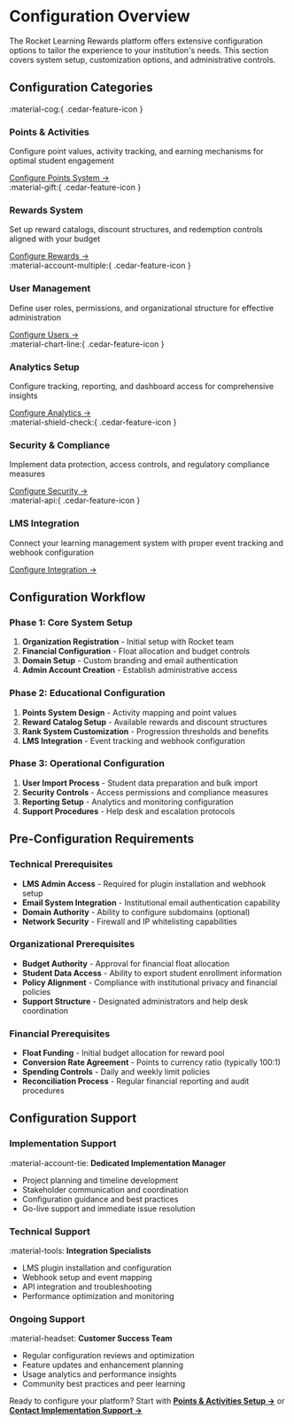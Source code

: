 # Configuration Overview

The Rocket Learning Rewards platform offers extensive configuration options to tailor the experience to your institution's needs. This section covers system setup, customization options, and administrative controls.

## Configuration Categories

<div class="cedar-features-grid">
<div class="cedar-feature-card">
<div class="feature-icon-wrapper primary-icon">
:material-cog:{ .cedar-feature-icon }
</div>
<h3>Points & Activities</h3>
<p>Configure point values, activity tracking, and earning mechanisms for optimal student engagement</p>
<a href="points-activities/" class="feature-link">Configure Points System →</a>
</div>

<div class="cedar-feature-card">
<div class="feature-icon-wrapper secondary-icon">
:material-gift:{ .cedar-feature-icon }
</div>
<h3>Rewards System</h3>
<p>Set up reward catalogs, discount structures, and redemption controls aligned with your budget</p>
<a href="rewards-system/" class="feature-link">Configure Rewards →</a>
</div>

<div class="cedar-feature-card">
<div class="feature-icon-wrapper tertiary-icon">
:material-account-multiple:{ .cedar-feature-icon }
</div>
<h3>User Management</h3>
<p>Define user roles, permissions, and organizational structure for effective administration</p>
<a href="roles-permissions/" class="feature-link">Configure Users →</a>
</div>

<div class="cedar-feature-card">
<div class="feature-icon-wrapper primary-icon">
:material-chart-line:{ .cedar-feature-icon }
</div>
<h3>Analytics Setup</h3>
<p>Configure tracking, reporting, and dashboard access for comprehensive insights</p>
<a href="../analytics/" class="feature-link">Configure Analytics →</a>
</div>

<div class="cedar-feature-card">
<div class="feature-icon-wrapper secondary-icon">
:material-shield-check:{ .cedar-feature-icon }
</div>
<h3>Security & Compliance</h3>
<p>Implement data protection, access controls, and regulatory compliance measures</p>
<a href="ai-insights/" class="feature-link">Configure Security →</a>
</div>

<div class="cedar-feature-card">
<div class="feature-icon-wrapper tertiary-icon">
:material-api:{ .cedar-feature-icon }
</div>
<h3>LMS Integration</h3>
<p>Connect your learning management system with proper event tracking and webhook configuration</p>
<a href="../implementation/lms-integration/" class="feature-link">Configure Integration →</a>
</div>
</div>

## Configuration Workflow

### Phase 1: Core System Setup
1. **Organization Registration** - Initial setup with Rocket team
2. **Financial Configuration** - Float allocation and budget controls  
3. **Domain Setup** - Custom branding and email authentication
4. **Admin Account Creation** - Establish administrative access

### Phase 2: Educational Configuration
1. **Points System Design** - Activity mapping and point values
2. **Reward Catalog Setup** - Available rewards and discount structures
3. **Rank System Customization** - Progression thresholds and benefits
4. **LMS Integration** - Event tracking and webhook configuration

### Phase 3: Operational Configuration
1. **User Import Process** - Student data preparation and bulk import
2. **Security Controls** - Access permissions and compliance measures
3. **Reporting Setup** - Analytics and monitoring configuration
4. **Support Procedures** - Help desk and escalation protocols

## Pre-Configuration Requirements

### Technical Prerequisites
- **LMS Admin Access** - Required for plugin installation and webhook setup
- **Email System Integration** - Institutional email authentication capability
- **Domain Authority** - Ability to configure subdomains (optional)
- **Network Security** - Firewall and IP whitelisting capabilities

### Organizational Prerequisites  
- **Budget Authority** - Approval for financial float allocation
- **Student Data Access** - Ability to export student enrollment information
- **Policy Alignment** - Compliance with institutional privacy and financial policies
- **Support Structure** - Designated administrators and help desk coordination

### Financial Prerequisites
- **Float Funding** - Initial budget allocation for reward pool
- **Conversion Rate Agreement** - Points to currency ratio (typically 100:1)
- **Spending Controls** - Daily and weekly limit policies
- **Reconciliation Process** - Regular financial reporting and audit procedures

## Configuration Support

### Implementation Support
:material-account-tie: **Dedicated Implementation Manager**
- Project planning and timeline development
- Stakeholder communication and coordination  
- Configuration guidance and best practices
- Go-live support and immediate issue resolution

### Technical Support  
:material-tools: **Integration Specialists**
- LMS plugin installation and configuration
- Webhook setup and event mapping
- API integration and troubleshooting
- Performance optimization and monitoring

### Ongoing Support
:material-headset: **Customer Success Team**
- Regular configuration reviews and optimization
- Feature updates and enhancement planning
- Usage analytics and performance insights
- Community best practices and peer learning

Ready to configure your platform? Start with **[Points & Activities Setup →](points-activities/)** or **[Contact Implementation Support →](../support/contact/)**